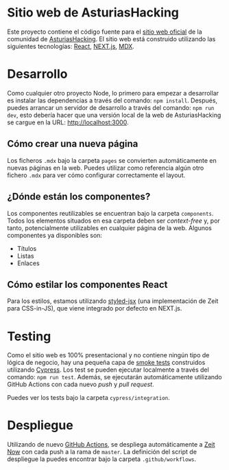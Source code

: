 # Sitio web de AsturiasHacking

Este proyecto contiene el código fuente para el [sitio web oficial][website] de la comunidad de [AsturiasHacking][meetup]. El sitio web está construido utilizando las siguientes tecnologías: [React][react], [NEXT.js][next], [MDX][mdx].

# Desarrollo

Como cualquier otro proyecto Node, lo primero para empezar a desarrollar es instalar las dependencias a través del comando: `npm install`. Después, puedes arrancar un servidor de desarrollo a través del comando: `npm run dev`, esto debería hacer que una versión local de la web de AsturiasHacking se cargue en la URL: <http://localhost:3000>.

## Cómo crear una nueva página

Los ficheros `.mdx` bajo la carpeta `pages` se convierten automáticamente en nuevas páginas en la web. Puedes utilizar como referencia algún otro fichero `.mdx` para ver cómo configurar correctamente el layout.

## ¿Dónde están los componentes?

Los componentes reutilizables se encuentran bajo la carpeta `components`. Todos los elementos situados en esa carpeta deben ser _context-free_ y, por tanto, potencialmente utilizables en cualquier página de la web. Algunos componentes ya disponibles son:

- Títulos
- Listas
- Enlaces

## Cómo estilar los componentes React

Para los estilos, estamos utilizando [styled-jsx][styled-jsx] (una implementación de Zeit para CSS-in-JS), que viene integrado por defecto en NEXT.js.

# Testing

Como el sitio web es 100% presentacional y no contiene ningún tipo de lógica de negocio, hay una pequeña capa de [smoke tests][smoke-testing] construidos utilizando [Cypress][cypress]. Los test se pueden ejecutar localmente a través del comando: `npm run test`. Además, se ejecutarán automáticamente utilizando GitHub Actions con cada nuevo _push_ y _pull request_.

Puedes ver los tests bajo la carpeta `cypress/integration`.

# Despliegue

Utilizando de nuevo [GitHub Actions][actions], se despliega automáticamente a [Zeit Now][now] con cada push a la rama de `master`. La definición del script de despliegue la puedes encontrar bajo la carpeta `.github/workflows`.

[website]: https://asturiashacking.org
[meetup]: https://meetup.com/asturiashacking

[react]: https://reactjs.org/
[next]: https://nextjs.org/
[mdx]: https://mdxjs.com/

[styled-jsx]: https://github.com/zeit/styled-jsx

[smoke-testing]: https://en.wikipedia.org/wiki/Smoke_testing_(software)
[cypress]: https://www.cypress.io/

[actions]: https://github.com/features/actions
[now]: https://zeit.co/home
